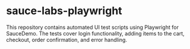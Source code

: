 # sauce-labs-playwright
This repository contains automated UI test scripts using Playwright for SauceDemo. The tests cover login functionality, adding items to the cart, checkout, order confirmation, and error handling.

